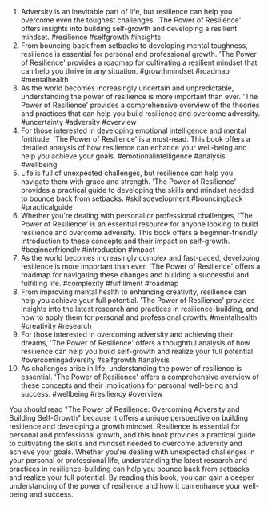 1. Adversity is an inevitable part of life, but resilience can help you overcome even the toughest challenges. 'The Power of Resilience' offers insights into building self-growth and developing a resilient mindset. #resilience #selfgrowth #insights
2. From bouncing back from setbacks to developing mental toughness, resilience is essential for personal and professional growth. 'The Power of Resilience' provides a roadmap for cultivating a resilient mindset that can help you thrive in any situation. #growthmindset #roadmap #mentalhealth
3. As the world becomes increasingly uncertain and unpredictable, understanding the power of resilience is more important than ever. 'The Power of Resilience' provides a comprehensive overview of the theories and practices that can help you build resilience and overcome adversity. #uncertainty #adversity #overview
4. For those interested in developing emotional intelligence and mental fortitude, 'The Power of Resilience' is a must-read. This book offers a detailed analysis of how resilience can enhance your well-being and help you achieve your goals. #emotionalintelligence #analysis #wellbeing
5. Life is full of unexpected challenges, but resilience can help you navigate them with grace and strength. 'The Power of Resilience' provides a practical guide to developing the skills and mindset needed to bounce back from setbacks. #skillsdevelopment #bouncingback #practicalguide
6. Whether you're dealing with personal or professional challenges, 'The Power of Resilience' is an essential resource for anyone looking to build resilience and overcome adversity. This book offers a beginner-friendly introduction to these concepts and their impact on self-growth. #beginnerfriendly #introduction #impact
7. As the world becomes increasingly complex and fast-paced, developing resilience is more important than ever. 'The Power of Resilience' offers a roadmap for navigating these changes and building a successful and fulfilling life. #complexity #fulfillment #roadmap
8. From improving mental health to enhancing creativity, resilience can help you achieve your full potential. 'The Power of Resilience' provides insights into the latest research and practices in resilience-building, and how to apply them for personal and professional growth. #mentalhealth #creativity #research
9. For those interested in overcoming adversity and achieving their dreams, 'The Power of Resilience' offers a thoughtful analysis of how resilience can help you build self-growth and realize your full potential. #overcomingadversity #selfgrowth #analysis
10. As challenges arise in life, understanding the power of resilience is essential. 'The Power of Resilience' offers a comprehensive overview of these concepts and their implications for personal well-being and success. #wellbeing #resiliency #overview

You should read "The Power of Resilience: Overcoming Adversity and Building Self-Growth" because it offers a unique perspective on building resilience and developing a growth mindset. Resilience is essential for personal and professional growth, and this book provides a practical guide to cultivating the skills and mindset needed to overcome adversity and achieve your goals. Whether you're dealing with unexpected challenges in your personal or professional life, understanding the latest research and practices in resilience-building can help you bounce back from setbacks and realize your full potential. By reading this book, you can gain a deeper understanding of the power of resilience and how it can enhance your well-being and success.
